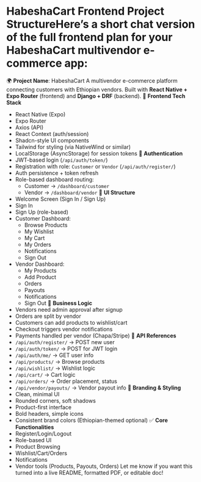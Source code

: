 # HabeshaCart Frontend Project StructureHere’s a **short chat version** of the full frontend plan for your **HabeshaCart** multivendor e-commerce app:
🌍 **Project Name**: HabeshaCart
A multivendor e-commerce platform connecting customers with Ethiopian vendors. Built with **React Native + Expo Router** (frontend) and **Django + DRF** (backend).
🔧 **Frontend Tech Stack**
* React Native (Expo)
* Expo Router
* Axios (API)
* React Context (auth/session)
* Shadcn-style UI components
* Tailwind for styling (via NativeWind or similar)
* LocalStorage (AsyncStorage) for session tokens
🔐 **Authentication**
* JWT-based login (`/api/auth/token/`)
* Registration with role: `Customer` or `Vendor` (`/api/auth/register/`)
* Auth persistence + token refresh
* Role-based dashboard routing:
   * Customer → `/dashboard/customer`
   * Vendor → `/dashboard/vendor`
🧱 **UI Structure**
* Welcome Screen (Sign In / Sign Up)
* Sign In
* Sign Up (role-based)
* Customer Dashboard:
   * Browse Products
   * My Wishlist
   * My Cart
   * My Orders
   * Notifications
   * Sign Out
* Vendor Dashboard:
   * My Products
   * Add Product
   * Orders
   * Payouts
   * Notifications
   * Sign Out
💼 **Business Logic**
* Vendors need admin approval after signup
* Orders are split by vendor
* Customers can add products to wishlist/cart
* Checkout triggers vendor notifications
* Payments handled per vendor (Chapa/Stripe)
🔁 **API References**
* `/api/auth/register/` → POST new user
* `/api/auth/token/` → POST for JWT login
* `/api/auth/me/` → GET user info
* `/api/products/` → Browse products
* `/api/wishlist/` → Wishlist logic
* `/api/cart/` → Cart logic
* `/api/orders/` → Order placement, status
* `/api/vendor/payouts/` → Vendor payout info
🎨 **Branding & Styling**
* Clean, minimal UI
* Rounded corners, soft shadows
* Product-first interface
* Bold headers, simple icons
* Consistent brand colors (Ethiopian-themed optional)
✅ **Core Functionalities**
* Register/Login/Logout
* Role-based UI
* Product Browsing
* Wishlist/Cart/Orders
* Notifications
* Vendor tools (Products, Payouts, Orders)
Let me know if you want this turned into a live README, formatted PDF, or editable doc!

